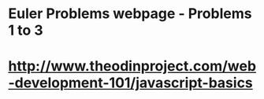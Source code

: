 # Euler Problems webpage - Problems 1 to 3
# http://www.theodinproject.com/web-development-101/javascript-basics
